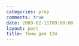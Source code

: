 ```yaml
---
categories: prep
comments: true
date: 2009-02-11T09:08:00
layout: post
title: Темы для 124
---
```


